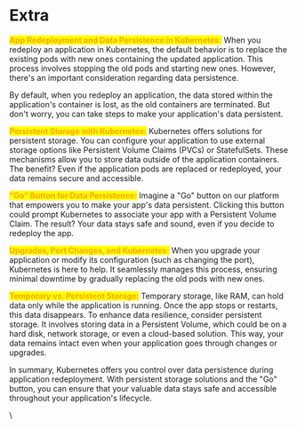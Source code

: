 # Extra

<mark style="color:orange;">**App Redeployment and Data Persistence in Kubernetes:**</mark> When you redeploy an application in Kubernetes, the default behavior is to replace the existing pods with new ones containing the updated application. This process involves stopping the old pods and starting new ones. However, there's an important consideration regarding data persistence.

By default, when you redeploy an application, the data stored within the application's container is lost, as the old containers are terminated. But don't worry, you can take steps to make your application's data persistent.

<mark style="color:orange;">**Persistent Storage with Kubernetes:**</mark> Kubernetes offers solutions for persistent storage. You can configure your application to use external storage options like Persistent Volume Claims (PVCs) or StatefulSets. These mechanisms allow you to store data outside of the application containers. The benefit? Even if the application pods are replaced or redeployed, your data remains secure and accessible.

<mark style="color:orange;">**"Go" Button for Data Persistence:**</mark> Imagine a "Go" button on our platform that empowers you to make your app's data persistent. Clicking this button could prompt Kubernetes to associate your app with a Persistent Volume Claim. The result? Your data stays safe and sound, even if you decide to redeploy the app.

<mark style="color:orange;">**Upgrades, Port Changes, and Kubernetes:**</mark> When you upgrade your application or modify its configuration (such as changing the port), Kubernetes is here to help. It seamlessly manages this process, ensuring minimal downtime by gradually replacing the old pods with new ones.

<mark style="color:orange;">**Temporary vs. Persistent Storage:**</mark> Temporary storage, like RAM, can hold data only while the application is running. Once the app stops or restarts, this data disappears. To enhance data resilience, consider persistent storage. It involves storing data in a Persistent Volume, which could be on a hard disk, network storage, or even a cloud-based solution. This way, your data remains intact even when your application goes through changes or upgrades.

In summary, Kubernetes offers you control over data persistence during application redeployment. With persistent storage solutions and the "Go" button, you can ensure that your valuable data stays safe and accessible throughout your application's lifecycle.

\
